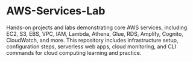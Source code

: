# AWS-Services-Lab
Hands-on projects and labs demonstrating core AWS services, including EC2, S3, EBS, VPC, IAM, Lambda, Athena, Glue, RDS, Amplify, Cognito, CloudWatch, and more. This repository includes infrastructure setup, configuration steps, serverless web apps, cloud monitoring, and CLI commands for cloud computing learning and practice.
